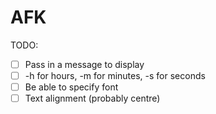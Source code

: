 # AFK

TODO:
* [ ] Pass in a message to display
* [ ] -h for hours, -m for minutes, -s for seconds
* [ ] Be able to specify font
* [ ] Text alignment (probably centre)
